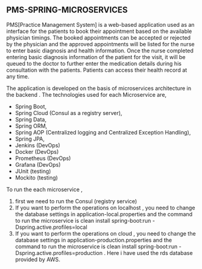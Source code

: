 ## PMS-SPRING-MICROSERVICES

PMS[Practice Management System] is a web-based application used as an interface for the patients to book their appointment based on the available physician timings. The booked appointments can be accepted or rejected by the physician and the approved appointments will be listed for the nurse to enter basic diagnosis and health information.
Once the nurse completed entering basic diagnosis information of the patient for the visit, it will be queued to the doctor to further enter the medication details during his consultation with the patients. Patients can access their health record at any time.

The application is developed on the basis of microservices architecture in the backend . The technologies used for each Microservice are, 
  - Spring Boot, 
  - Spring Cloud (Consul as a registry server), 
  - Spring Data,
  - Spring ORM, 
  - Spring AOP (Centralized logging and Centralized Exception Handling),
  - Spring JPA,
  - Jenkins (DevOps)
  - Docker (DevOps)
  - Prometheus (DevOps)
  - Grafana (DevOps)
  - JUnit (testing)
  - Mockito (testing)

To run the each microservice , 
1. first we need to run the Consul (registry service) 
2. If you want to perform the operations on localhost , you need to change the database settings in application-local.properties and the command to run the microservice is clean install spring-boot:run -Dspring.active.profiles=local
4. If you want to perform the operations on cloud , you need to change the database settings in application-production.properties and the command to run the microservice is clean install spring-boot:run -Dspring.active.profiles=production . Here i have used the rds database provided by AWS.
